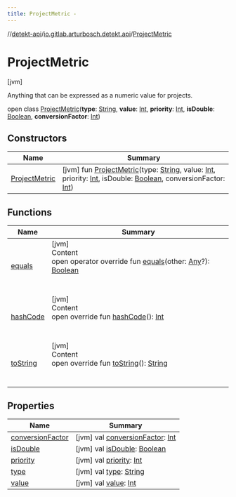 ```yaml
---
title: ProjectMetric -
---
```

//[detekt-api](../../index.md)/[io.gitlab.arturbosch.detekt.api](../index.md)/[ProjectMetric](index.md)



# ProjectMetric  
 [jvm] 

Anything that can be expressed as a numeric value for projects.

open class [ProjectMetric](index.md)(**type**: [String](https://kotlinlang.org/api/latest/jvm/stdlib/kotlin/-string/index.html), **value**: [Int](https://kotlinlang.org/api/latest/jvm/stdlib/kotlin/-int/index.html), **priority**: [Int](https://kotlinlang.org/api/latest/jvm/stdlib/kotlin/-int/index.html), **isDouble**: [Boolean](https://kotlinlang.org/api/latest/jvm/stdlib/kotlin/-boolean/index.html), **conversionFactor**: [Int](https://kotlinlang.org/api/latest/jvm/stdlib/kotlin/-int/index.html))   


## Constructors  
  
|  Name|  Summary| 
|---|---|
| [ProjectMetric](-project-metric.md)|  [jvm] fun [ProjectMetric](-project-metric.md)(type: [String](https://kotlinlang.org/api/latest/jvm/stdlib/kotlin/-string/index.html), value: [Int](https://kotlinlang.org/api/latest/jvm/stdlib/kotlin/-int/index.html), priority: [Int](https://kotlinlang.org/api/latest/jvm/stdlib/kotlin/-int/index.html), isDouble: [Boolean](https://kotlinlang.org/api/latest/jvm/stdlib/kotlin/-boolean/index.html), conversionFactor: [Int](https://kotlinlang.org/api/latest/jvm/stdlib/kotlin/-int/index.html))   <br>


## Functions  
  
|  Name|  Summary| 
|---|---|
| [equals](../../io.gitlab.arturbosch.detekt.api.internal/-simple-notification/index.md#kotlin/Any/equals/#kotlin.Any?/PointingToDeclaration/)| [jvm]  <br>Content  <br>open operator override fun [equals](../../io.gitlab.arturbosch.detekt.api.internal/-simple-notification/index.md#kotlin/Any/equals/#kotlin.Any?/PointingToDeclaration/)(other: [Any](https://kotlinlang.org/api/latest/jvm/stdlib/kotlin/-any/index.html)?): [Boolean](https://kotlinlang.org/api/latest/jvm/stdlib/kotlin/-boolean/index.html)  <br><br><br>
| [hashCode](../../io.gitlab.arturbosch.detekt.api.internal/-simple-notification/index.md#kotlin/Any/hashCode/#/PointingToDeclaration/)| [jvm]  <br>Content  <br>open override fun [hashCode](../../io.gitlab.arturbosch.detekt.api.internal/-simple-notification/index.md#kotlin/Any/hashCode/#/PointingToDeclaration/)(): [Int](https://kotlinlang.org/api/latest/jvm/stdlib/kotlin/-int/index.html)  <br><br><br>
| [toString](to-string.md)| [jvm]  <br>Content  <br>open override fun [toString](to-string.md)(): [String](https://kotlinlang.org/api/latest/jvm/stdlib/kotlin/-string/index.html)  <br><br><br>


## Properties  
  
|  Name|  Summary| 
|---|---|
| [conversionFactor](index.md#io.gitlab.arturbosch.detekt.api/ProjectMetric/conversionFactor/#/PointingToDeclaration/)|  [jvm] val [conversionFactor](index.md#io.gitlab.arturbosch.detekt.api/ProjectMetric/conversionFactor/#/PointingToDeclaration/): [Int](https://kotlinlang.org/api/latest/jvm/stdlib/kotlin/-int/index.html)   <br>
| [isDouble](index.md#io.gitlab.arturbosch.detekt.api/ProjectMetric/isDouble/#/PointingToDeclaration/)|  [jvm] val [isDouble](index.md#io.gitlab.arturbosch.detekt.api/ProjectMetric/isDouble/#/PointingToDeclaration/): [Boolean](https://kotlinlang.org/api/latest/jvm/stdlib/kotlin/-boolean/index.html)   <br>
| [priority](index.md#io.gitlab.arturbosch.detekt.api/ProjectMetric/priority/#/PointingToDeclaration/)|  [jvm] val [priority](index.md#io.gitlab.arturbosch.detekt.api/ProjectMetric/priority/#/PointingToDeclaration/): [Int](https://kotlinlang.org/api/latest/jvm/stdlib/kotlin/-int/index.html)   <br>
| [type](index.md#io.gitlab.arturbosch.detekt.api/ProjectMetric/type/#/PointingToDeclaration/)|  [jvm] val [type](index.md#io.gitlab.arturbosch.detekt.api/ProjectMetric/type/#/PointingToDeclaration/): [String](https://kotlinlang.org/api/latest/jvm/stdlib/kotlin/-string/index.html)   <br>
| [value](index.md#io.gitlab.arturbosch.detekt.api/ProjectMetric/value/#/PointingToDeclaration/)|  [jvm] val [value](index.md#io.gitlab.arturbosch.detekt.api/ProjectMetric/value/#/PointingToDeclaration/): [Int](https://kotlinlang.org/api/latest/jvm/stdlib/kotlin/-int/index.html)   <br>

